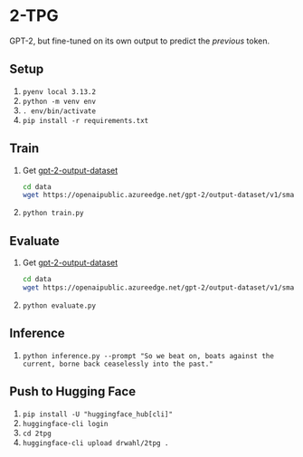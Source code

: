 # 2-TPG

GPT-2, but fine-tuned on its own output to predict the _previous_ token.

## Setup

1. `pyenv local 3.13.2`
2. `python -m venv env`
3. `. env/bin/activate`
4. `pip install -r requirements.txt`

## Train

1. Get [gpt-2-output-dataset](https://github.com/openai/gpt-2-output-dataset)
    ```bash
    cd data
    wget https://openaipublic.azureedge.net/gpt-2/output-dataset/v1/small-117M-k40.train.jsonl
    ```
2. `python train.py`

## Evaluate

1. Get [gpt-2-output-dataset](https://github.com/openai/gpt-2-output-dataset)
    ```bash
    cd data
    wget https://openaipublic.azureedge.net/gpt-2/output-dataset/v1/small-117M-k40.valid.jsonl
    ```
2. `python evaluate.py`

## Inference

1. `python inference.py --prompt "So we beat on, boats against the current, borne back ceaselessly into the past."`

## Push to Hugging Face

1. `pip install -U "huggingface_hub[cli]"`
2. `huggingface-cli login`
3. `cd 2tpg`
4. `huggingface-cli upload drwahl/2tpg .`
